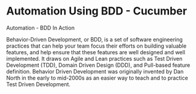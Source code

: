# Automation Using BDD - Cucumber
Automation - BDD In Action

<p>
Behavior-Driven Development, or BDD, is a set of software engineering practices that can help your team focus their efforts on building valuable features, and help ensure that these features are well designed and well implemented.
It draws on Agile and Lean practices such as Test Driven Development (TDD), Domain Driven Design (DDD), and Pull-based feature definition.
Behavior Driven Development was originally invented by Dan North in the early to mid-2000s as an easier way to teach and to practice Test Driven Development.
</p>

